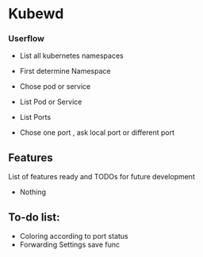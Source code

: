 # Kubewd

### Userflow

- List all kubernetes namespaces
  
- First determine Namespace

- Chose pod or service

- List Pod or Service

- List Ports 

- Chose one port , ask local port or different port

## Features
List of features ready and TODOs for future development
* Nothing

## To-do list:

* Coloring according to port status
* Forwarding Settings save func




